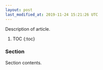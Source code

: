 ```yaml
---
layout: post
last_modified_at: 2019-11-24 15:21:26 UTC 
---
```


Description of article.

1. TOC
{:toc}

### Section

Section contents.

<!--
### Footnotes

[^1]: Credit goes to <user> for <whatever reasons>.
-->

